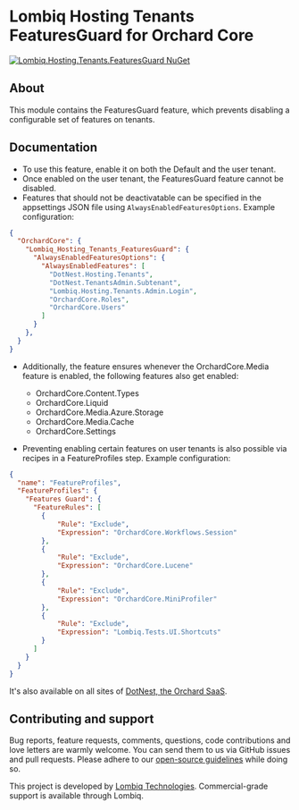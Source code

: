 # Lombiq Hosting Tenants FeaturesGuard for Orchard Core

[![Lombiq.Hosting.Tenants.FeaturesGuard NuGet](https://img.shields.io/nuget/v/Lombiq.Hosting.Tenants.FeaturesGuard?label=Lombiq.Hosting.Tenants.FeaturesGuard)](https://www.nuget.org/packages/Lombiq.Hosting.Tenants.FeaturesGuard/)

## About

This module contains the FeaturesGuard feature, which prevents disabling a configurable set of features on tenants.

## Documentation

- To use this feature, enable it on both the Default and the user tenant.
- Once enabled on the user tenant, the FeaturesGuard feature cannot be disabled.
- Features that should not be deactivatable can be specified in the appsettings JSON file using `AlwaysEnabledFeaturesOptions`. Example configuration:

```json
{
  "OrchardCore": {
    "Lombiq_Hosting_Tenants_FeaturesGuard": {
      "AlwaysEnabledFeaturesOptions": {
        "AlwaysEnabledFeatures": [
          "DotNest.Hosting.Tenants",
          "DotNest.TenantsAdmin.Subtenant",
          "Lombiq.Hosting.Tenants.Admin.Login",
          "OrchardCore.Roles",
          "OrchardCore.Users"
        ]
      }
    },
  }
}
```

- Additionally, the feature ensures whenever the OrchardCore.Media feature is enabled, the following features also get enabled:
  - OrchardCore.Content.Types
  - OrchardCore.Liquid
  - OrchardCore.Media.Azure.Storage
  - OrchardCore.Media.Cache
  - OrchardCore.Settings

- Preventing enabling certain features on user tenants is also possible via recipes in a FeatureProfiles step. Example configuration:

```json
{
  "name": "FeatureProfiles",
  "FeatureProfiles": {
    "Features Guard": {
      "FeatureRules": [
        {
            "Rule": "Exclude",
            "Expression": "OrchardCore.Workflows.Session"
        },
        {
            "Rule": "Exclude",
            "Expression": "OrchardCore.Lucene"
        },
        {
            "Rule": "Exclude",
            "Expression": "OrchardCore.MiniProfiler"
        },
        {
            "Rule": "Exclude",
            "Expression": "Lombiq.Tests.UI.Shortcuts"
        }
      ]
    }
  }
}
```

It's also available on all sites of [DotNest, the Orchard SaaS](https://dotnest.com/).

## Contributing and support

Bug reports, feature requests, comments, questions, code contributions and love letters are warmly welcome. You can send them to us via GitHub issues and pull requests. Please adhere to our [open-source guidelines](https://lombiq.com/open-source-guidelines) while doing so.

This project is developed by [Lombiq Technologies](https://lombiq.com/). Commercial-grade support is available through Lombiq.
